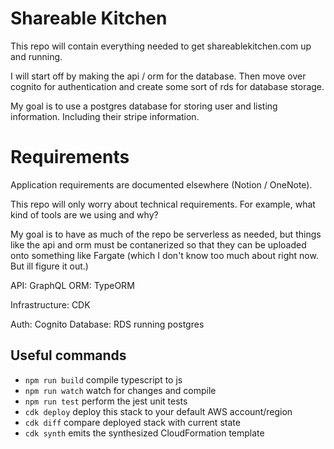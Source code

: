 # Shareable Kitchen

This repo will contain everything needed to get shareablekitchen.com up and running. 

I will start off by making the api / orm for the database. Then move over cognito for authentication and create some sort of rds for database storage.

My goal is to use a postgres database for storing user and listing information. Including their stripe information. 


# Requirements
Application requirements are documented elsewhere (Notion / OneNote).

This repo will only worry about technical requirements. For example, what kind of tools are we using and why?

My goal is to have as much of the repo be serverless as needed, but things like the api and orm must be contanerized so that they can be uploaded onto
something like Fargate (which I don't know too much about right now. But ill figure it out.)


API: GraphQL
ORM: TypeORM

Infrastructure: CDK

Auth: Cognito
Database: RDS running postgres



## Useful commands

 * `npm run build`   compile typescript to js
 * `npm run watch`   watch for changes and compile
 * `npm run test`    perform the jest unit tests
 * `cdk deploy`      deploy this stack to your default AWS account/region
 * `cdk diff`        compare deployed stack with current state
 * `cdk synth`       emits the synthesized CloudFormation template

